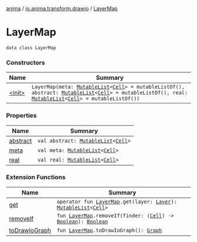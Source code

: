 [anima](../../index.md) / [io.anima.transform.drawio](../index.md) / [LayerMap](./index.md)

# LayerMap

`data class LayerMap`

### Constructors

| Name | Summary |
|---|---|
| [&lt;init&gt;](-init-.md) | `LayerMap(meta: `[`MutableList`](https://kotlinlang.org/api/latest/jvm/stdlib/kotlin.collections/-mutable-list/index.html)`<`[`Cell`](../-cell/index.md)`> = mutableListOf(), abstract: `[`MutableList`](https://kotlinlang.org/api/latest/jvm/stdlib/kotlin.collections/-mutable-list/index.html)`<`[`Cell`](../-cell/index.md)`> = mutableListOf(), real: `[`MutableList`](https://kotlinlang.org/api/latest/jvm/stdlib/kotlin.collections/-mutable-list/index.html)`<`[`Cell`](../-cell/index.md)`> = mutableListOf())` |

### Properties

| Name | Summary |
|---|---|
| [abstract](abstract.md) | `val abstract: `[`MutableList`](https://kotlinlang.org/api/latest/jvm/stdlib/kotlin.collections/-mutable-list/index.html)`<`[`Cell`](../-cell/index.md)`>` |
| [meta](meta.md) | `val meta: `[`MutableList`](https://kotlinlang.org/api/latest/jvm/stdlib/kotlin.collections/-mutable-list/index.html)`<`[`Cell`](../-cell/index.md)`>` |
| [real](real.md) | `val real: `[`MutableList`](https://kotlinlang.org/api/latest/jvm/stdlib/kotlin.collections/-mutable-list/index.html)`<`[`Cell`](../-cell/index.md)`>` |

### Extension Functions

| Name | Summary |
|---|---|
| [get](../get.md) | `operator fun `[`LayerMap`](./index.md)`.get(layer: `[`Layer`](../../io.anima.graph/-layer/index.md)`): `[`MutableList`](https://kotlinlang.org/api/latest/jvm/stdlib/kotlin.collections/-mutable-list/index.html)`<`[`Cell`](../-cell/index.md)`>` |
| [removeIf](../remove-if.md) | `fun `[`LayerMap`](./index.md)`.removeIf(finder: (`[`Cell`](../-cell/index.md)`) -> `[`Boolean`](https://kotlinlang.org/api/latest/jvm/stdlib/kotlin/-boolean/index.html)`): `[`Boolean`](https://kotlinlang.org/api/latest/jvm/stdlib/kotlin/-boolean/index.html) |
| [toDrawIoGraph](../to-draw-io-graph.md) | `fun `[`LayerMap`](./index.md)`.toDrawIoGraph(): `[`Graph`](../-graph/index.md) |
